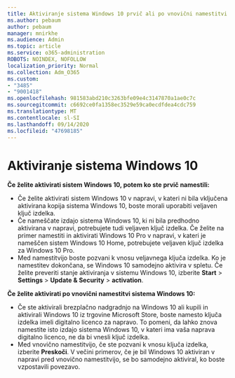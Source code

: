```yaml
---
title: Aktiviranje sistema Windows 10 prvič ali po vnovični namestitvi
ms.author: pebaum
author: pebaum
manager: mnirkhe
ms.audience: Admin
ms.topic: article
ms.service: o365-administration
ROBOTS: NOINDEX, NOFOLLOW
localization_priority: Normal
ms.collection: Adm_O365
ms.custom:
- "3485"
- "9001418"
ms.openlocfilehash: 981583abd210c3263bfe09e4c3147870a1ae0c7c
ms.sourcegitcommit: c6692ce0fa1358ec3529e59ca0ecdfdea4cdc759
ms.translationtype: MT
ms.contentlocale: sl-SI
ms.lasthandoff: 09/14/2020
ms.locfileid: "47698185"
---
```

# <a name="activate-windows-10"></a>Aktiviranje sistema Windows 10

**Če želite aktivirati sistem Windows 10, potem ko ste prvič namestili:**

- Če želite aktivirati sistem Windows 10 v napravi, v kateri ni bila vključena aktivirana kopija sistema Windows 10, boste morali uporabiti veljaven ključ izdelka.
- Če nameščate izdajo sistema Windows 10, ki ni bila predhodno aktivirana v napravi, potrebujete tudi veljaven ključ izdelka. Če želite na primer namestiti in aktivirati Windows 10 Pro v napravi, v kateri je nameščen sistem Windows 10 Home, potrebujete veljaven ključ izdelka za Windows 10 Pro.
- Med namestitvijo boste pozvani k vnosu veljavnega ključa izdelka. Ko je namestitev dokončana, se Windows 10 samodejno aktivira v spletu. Če želite preveriti stanje aktiviranja v sistemu Windows 10, izberite **Start** >  **Settings**  >  **Update & Security**  >  **activation**.

**Če želite aktivirati po vnovični namestitvi sistema Windows 10:**

- Če ste aktivirali brezplačno nadgradnjo na Windows 10 ali kupili in aktivirali Windows 10 iz trgovine Microsoft Store, boste namesto ključa izdelka imeli digitalno licenco za napravo. To pomeni, da lahko znova namestite isto izdajo sistema Windows 10, v kateri ima vaša naprava digitalno licenco, ne da bi vnesli ključ izdelka.
- Med vnovično namestitvijo, če ste pozvani k vnosu ključa izdelka, izberite **Preskoči**. V večini primerov, če je bil Windows 10 aktiviran v napravi pred vnovično namestitvijo, se bo samodejno aktiviral, ko boste vzpostavili povezavo.
